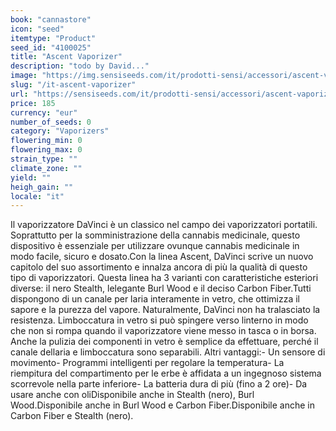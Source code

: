 ```yaml
---
book: "cannastore"
icon: "seed"
itemtype: "Product"
seed_id: "4100025"
title: "Ascent Vaporizer"
description: "todo by David..."
image: "https://img.sensiseeds.com/it/prodotti-sensi/accessori/ascent-vaporizer-image.png"
slug: "/it-ascent-vaporizer"
url: "https://sensiseeds.com/it/prodotti-sensi/accessori/ascent-vaporizer?a_aid=cannastore"
price: 185
currency: "eur"
number_of_seeds: 0
category: "Vaporizers"
flowering_min: 0
flowering_max: 0
strain_type: ""
climate_zone: ""
yield: ""
heigh_gain: ""
locale: "it"
---
```

Il vaporizzatore DaVinci è un classico nel campo dei vaporizzatori portatili. Soprattutto per la somministrazione della cannabis medicinale, questo dispositivo è essenziale per utilizzare ovunque cannabis medicinale in modo facile, sicuro e dosato.Con la linea Ascent, DaVinci scrive un nuovo capitolo del suo assortimento e innalza ancora di più la qualità di questo tipo di vaporizzatori. Questa linea ha 3 varianti con caratteristiche esteriori diverse: il nero Stealth, lelegante Burl Wood e il deciso Carbon Fiber.Tutti dispongono di un canale per laria interamente in vetro, che ottimizza il sapore e la purezza del vapore. Naturalmente, DaVinci non ha tralasciato la resistenza. Limboccatura in vetro si può spingere verso linterno in modo che non si rompa quando il vaporizzatore viene messo in tasca o in borsa. Anche la pulizia dei componenti in vetro è semplice da effettuare, perché il canale dellaria e limboccatura sono separabili. Altri vantaggi:-	Un sensore di movimento-	Programmi intelligenti per regolare la temperatura-	La riempitura del compartimento per le erbe è affidata a un ingegnoso sistema scorrevole nella parte inferiore-	La batteria dura di più (fino a 2 ore)-	Da usare anche con oliDisponibile anche in Stealth (nero), Burl Wood.Disponibile anche in Burl Wood e Carbon Fiber.Disponibile anche in Carbon Fiber e Stealth (nero).
